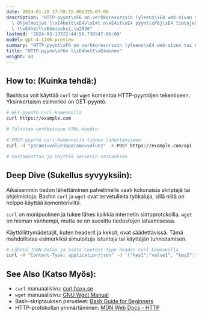 ```yaml
---
date: 2024-01-20 17:59:15.006325-07:00
description: "HTTP-pyynt\xF6 on verkkoresurssin (yleens\xE4 web-sivun tai API:n) hakemiskutsu.\
  \ Ohjelmoijat l\xE4hett\xE4v\xE4t n\xE4it\xE4 pyynt\xF6j\xE4 tietojen noutamiseksi,\
  \ l\xE4hett\xE4miseksi,\u2026"
lastmod: '2024-03-13T22:44:56.736547-06:00'
model: gpt-4-1106-preview
summary: "HTTP-pyynt\xF6 on verkkoresurssin (yleens\xE4 web-sivun tai API:n) hakemiskutsu."
title: "HTTP-pyynn\xF6n l\xE4hett\xE4minen"
weight: 44
---
```


## How to: (Kuinka tehdä:)
Bashissa voit käyttää `curl` tai `wget` komentoa HTTP-pyyntöjen tekemiseen. Yksinkertaisin esimerkki on GET-pyyntö.

```Bash
# GET-pyyntö curl-komennolla
curl https://example.com

# Tulostaa verkkosivun HTML-koodin
```

```Bash
# POST-pyyntö curl-komennolla tiedon lähettämiseen
curl -d "param1=value1&param2=value2" -X POST https://example.com/api

# Vastaanottaa ja näyttää serverin vastauksen
```

## Deep Dive (Sukellus syvyyksiin):
Aikaisemmin tiedon lähettäminen palvelimelle vaati kokonaisia skriptejä tai ohjelmistoja. Bashin `curl` ja `wget` ovat tervetulleita työkaluja, sillä niitä on helppo käyttää komentoriviltä.

`curl` on monipuolinen ja tukee lähes kaikkia internetin siirtoprotokollia. `wget` on hieman vanhempi, mutta se on suosittu tiedostojen lataamisessa.

Käyttöliittymädetaljit, kuten headerit ja keksit, ovat säädettävissä. Tämä mahdollistaa esimerkiksi simuloituja istuntoja tai käyttäjän tunnistamisen.

```Bash
# Lähetä JSON-dataa ja aseta Content-Type header curl-komennolla
curl -H "Content-Type: application/json" -d '{"key1":"value1", "key2":"value2"}' -X POST https://example.com/api
```

## See Also (Katso Myös):
- `curl` manuaalisivu: [curl.haxx.se](https://curl.haxx.se/docs/manpage.html)
- `wget` manuaalisivu: [GNU Wget Manual](https://www.gnu.org/software/wget/manual/wget.html)
- Bash-skriptauksen perusteet: [Bash Guide for Beginners](https://tldp.org/LDP/Bash-Beginners-Guide/html/)
- HTTP-protokollan ymmärtäminen: [MDN Web Docs - HTTP](https://developer.mozilla.org/en-US/docs/Web/HTTP)
